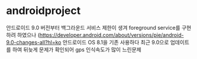 # androidproject

안드로이드 9.0 버전부터 백그라운드 서비스 제한이 생겨 foreground service를 구현하려 하였으나
(https://developer.android.com/about/versions/pie/android-9.0-changes-all?hl=ko
안드로이드 OS 8.1을 기존 사용하다 최근 9.0으로 업데이트를 하여 뒤늦게 문제가 확인되어 gps 인식속도가 많이 느린문제
